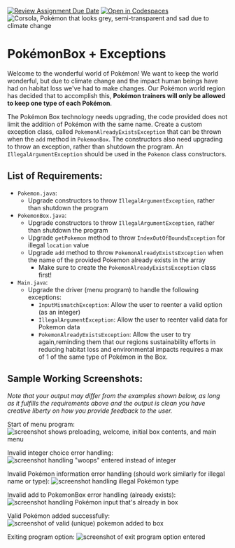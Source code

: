 [![Review Assignment Due Date](https://classroom.github.com/assets/deadline-readme-button-22041afd0340ce965d47ae6ef1cefeee28c7c493a6346c4f15d667ab976d596c.svg)](https://classroom.github.com/a/pTqFesNy)
[![Open in Codespaces](https://classroom.github.com/assets/launch-codespace-2972f46106e565e64193e422d61a12cf1da4916b45550586e14ef0a7c637dd04.svg)](https://classroom.github.com/open-in-codespaces?assignment_repo_id=18525609)
![Corsola, Pokémon that looks grey, semi-transparent and sad due to climate change](https://i.imgur.com/s2UcGQ9.png)

# **PokémonBox + Exceptions**
Welcome to the wonderful world of Pokémon! We want to keep the world wonderful, but due to climate change and the impact human beings have had on habitat loss we've had to make changes. Our Pokémon world region has decided that to accomplish this, **Pokémon trainers will only be allowed to keep one type of each Pokémon**.

The Pokémon Box technology needs upgrading, the code provided does not limit the addition of Pokémon with the same name. Create a custom exception class, called `PokemonAlreadyExistsException` that can be thrown when the `add` method in `PokemonBox`. The constructors also need upgrading to throw an exception, rather than shutdown the program. An `IllegalArgumentException` should be used in the `Pokemon` class constructors.


## **List of Requirements:**
- `Pokemon.java`:
  - Upgrade constructors to throw `IllegalArgumentException`, rather than shutdown the program
- `PokemonBox.java`:
  - Upgrade constructors to throw `IllegalArgumentException`, rather than shutdown the program
  - Upgrade `getPokemon` method to throw `IndexOutOfBoundsException` for illegal `location` value
  - Upgrade `add` method to throw `PokemonAlreadyExistsException` when the name of the provided Pokemon already exists in the array
    - Make sure to create the `PokemonAlreadyExistsException` class first!
- `Main.java`:
  - Upgrade the driver (menu program) to handle the following exceptions:
    - `InputMismatchException`: Allow the user to reenter a valid option (as an integer)
    - `IllegalArgumentException`: Allow the user to reenter valid data for Pokemon data
    - `PokemonAlreadyExistsException`: Allow the user to try again,reminding them that our regions sustainability efforts in reducing habitat loss and environmental impacts requires a max of 1 of the same type of Pokémon in the Box.

## **Sample Working Screenshots:**
*Note that your output may differ from the examples shown below, as long as it fulfills the requirements above and the output is clean you have creative liberty on how you provide feedback to the user.*


Start of menu program:
![screenshot shows preloading, welcome, initial box contents, and main menu](https://i.imgur.com/6lmMVtu.png)

Invalid integer choice error handling:
![screenshot handling "woops" entered instead of integer](https://i.imgur.com/cuq1gGy.png)

Invalid Pokémon information error handling (should work similarly for illegal name or type):
![screenshot handling illegal Pokémon type](https://i.imgur.com/lQIgHv9.png)

Invalid add to PokemonBox error handling (already exists):
![screenshot handling Pokémon input that's already in box](https://i.imgur.com/OwH1pgB.png)

Valid Pokémon added successfully:
![screenshot of valid (unique) pokemon added to box](https://i.imgur.com/ZaKba2H.png)

Exiting program option:
![screenshot of exit program option entered](https://i.imgur.com/fLQbFtd.png)